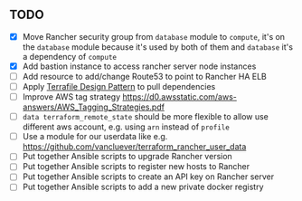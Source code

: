 ## TODO

- [x] Move Rancher security group from `database` module to `compute`, it's on the `database` module because it's used by both of them and `database` it's a dependency of `compute`
- [x] Add bastion instance to access rancher server node instances
- [ ] Add resource to add/change Route53 to point to Rancher HA ELB
- [ ] Apply [Terrafile Design Pattern](http://bensnape.com/2016/01/14/terraform-design-patterns-the-terrafile/) to pull dependencies
- [ ] Improve AWS tag strategy https://d0.awsstatic.com/aws-answers/AWS_Tagging_Strategies.pdf
- [ ] `data terraform_remote_state` should be more flexible to allow use different aws account, e.g. using `arn` instead of `profile`
- [ ] Use a module for our userdata like e.g. https://github.com/vancluever/terraform_rancher_user_data
- [ ] Put together Ansible scripts to upgrade Rancher version
- [ ] Put together Ansible scripts to register new hosts to Rancher
- [ ] Put together Ansible scripts to create an API key on Rancher server
- [ ] Put together Ansible scripts to add a new private docker registry
